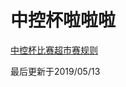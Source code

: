 # 中控杯啦啦啦
[中控杯比赛超市赛规则](http://note.youdao.com/noteshare?id=25859236e7b43c8a7e43149eafe35067&sub=CBD8CDE2B9E645CD840F789C02ACA2B9)

最后更新于2019/05/13
